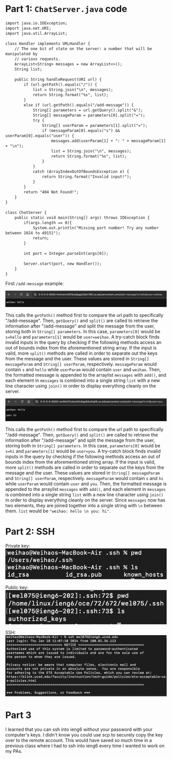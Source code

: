 # Part 1: `ChatServer.java` code

```
import java.io.IOException;
import java.net.URI;
import java.util.ArrayList;

class Handler implements URLHandler {
    // The one bit of state on the server: a number that will be manipulated by
    // various requests.
    ArrayList<String> messages = new ArrayList<>();
    String list;

    public String handleRequest(URI url) {
        if (url.getPath().equals("/")) {
            list = String.join("\n", messages);
            return String.format("%s", list);
        } 
        else if (url.getPath().equals("/add-message")) {
            String[] parameters = url.getQuery().split("&");
            String[] messageParam = parameters[0].split("=");
            try {
                String[] userParam = parameters[1].split("=");
                if (messageParam[0].equals("s") && userParam[0].equals("user")) {
                    messages.add(userParam[1] + ": " + messageParam[1] + "\n");
                    list = String.join("\n", messages);
                    return String.format("%s", list);
                } 
            }
            catch (ArrayIndexOutOfBoundsException e) {
                return String.format("Invalid input!");
            }
        }
        return "404 Not Found!";
    }
}

class ChatServer {
    public static void main(String[] args) throws IOException {
        if(args.length == 0){
            System.out.println("Missing port number! Try any number between 1024 to 49151");
            return;
        }

        int port = Integer.parseInt(args[0]);

        Server.start(port, new Handler());
    }
}
```
First `/add-message` example:

![First `/add-message` example](https://github.com/weihao-lin/cse15l-lab-reports/blob/main/asset-987bd72fda0ce3eba3d5ade24e357067.png)

This calls the `getPath()` method first to compare the url path to specifically "/add-message".
Then, `getQuery()` and `split()` are called to retrieve the information after "/add-message" and split the message from the user, storing both in `String[] parameters`.
In this case, `parameters[0]` would be `s=hello` and `parameters[1]` would be `user=weihao`.
A try-catch block finds invalid inputs in the query by checking if the following methods access an out of bounds index from the aforementioned string array.
If the input is valid, more `split()` methods are called in order to separate out the keys from the message and the user. 
These values are stored in `String[] messageParam` and `String[] userParam`, respectively. 
`messageParam` would contain `s` and `hello` while `userParam` would contain `user` and `weihao`.
Then, the formatted message is appended to the arraylist `messages` with `add()`, and each element in `messages` is combined into a single string `list` with a new line character
using `join()` in order to display everything cleanly on the server.


![Second `/add-message` example](https://github.com/weihao-lin/cse15l-lab-reports/blob/main/asset-8b616ef595ac5cd1a1752dd3b163b93d.png)

This calls the `getPath()` method first to compare the url path to specifically "/add-message".
Then, `getQuery()` and `split()` are called to retrieve the information after "/add-message" and split the message from the user, storing both in `String[] parameters`.
In this case, `parameters[0]` would be `s=hi` and `parameters[1]` would be `user=you`.
A try-catch block finds invalid inputs in the query by checking if the following methods access an out of bounds index from the aforementioned string array.
If the input is valid, more `split()` methods are called in order to separate out the keys from the message and the user. 
These values are stored in `String[] messageParam` and `String[] userParam`, respectively.
`messageParam` would contain `s` and `hi` while `userParam` would contain `user` and `you`.
Then, the formatted message is appended to the arraylist `messages` with `add()`, and each element in `messages` is combined into a single string `list` with a new line character
using `join()` in order to display everything cleanly on the server. Since `messages` now has two elements, they are joined together into a single string with `\n` between them.
`list` would be `"weihao: hello \n you: hi"`.

# Part 2: SSH

Private key:
![image](https://github.com/weihao-lin/cse15l-lab-reports/blob/main/asset-4d66993eded5eb46137cd95e379cd0ff.png)

Public key:
![image](https://github.com/weihao-lin/cse15l-lab-reports/blob/main/asset-ce77628ef53c4229bf30c5fdd6b413e2.png)

SSH:
![image](https://github.com/weihao-lin/cse15l-lab-reports/blob/main/asset-0d18334f25a99189313504f2917d16fc.png)

# Part 3

I learned that you can ssh into ieng6 without your password with your computer's keys. I didn't know you could use scp to securely copy the key over to the remote account.
This would have saved so much time in a previous class where I had to ssh into ieng6 every time I wanted to work on my PAs.


